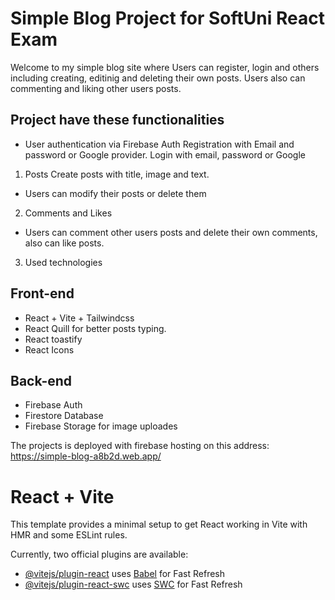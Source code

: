 Simple Blog Project for SoftUni React Exam
==========================================
Welcome to my simple blog site where Users can register, login and others including creating, editinig and deleting their own posts.
Users also can commenting and liking other users posts.

Project have these functionalities
----------------------------------
* User authentication via Firebase Auth
Registration with Email and password or Google provider.
Login with email, password or Google
1.  Posts
Create posts with title, image and text.
* Users can modify their posts or delete them
2. Comments and Likes
* Users can comment other users posts and delete their own comments, also can like posts.
3. Used technologies

 Front-end
 ---------
* React + Vite + Tailwindcss
* React Quill for better posts typing.
* React toastify 
* React Icons

 Back-end
 --------
* Firebase Auth
* Firestore Database
* Firebase Storage for image uploades

The projects is deployed with firebase hosting on this address: https://simple-blog-a8b2d.web.app/

# React + Vite

This template provides a minimal setup to get React working in Vite with HMR and some ESLint rules.

Currently, two official plugins are available:

- [@vitejs/plugin-react](https://github.com/vitejs/vite-plugin-react/blob/main/packages/plugin-react/README.md) uses [Babel](https://babeljs.io/) for Fast Refresh
- [@vitejs/plugin-react-swc](https://github.com/vitejs/vite-plugin-react-swc) uses [SWC](https://swc.rs/) for Fast Refresh
